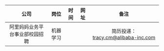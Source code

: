
| 公司 | 岗位 | 时间 | 网址 | 备注 |
| :---: | :---: | :---: | :---: | :---: |
| 阿里妈妈业务平台事业部校园招聘 | 机器学习 | | | 简历投递：tracy.cm@alibaba-inc.com |
